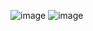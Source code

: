 ![image](https://github.com/user-attachments/assets/fda72e24-b5d9-4a33-a5a7-08bb5e050be7)
![image](https://github.com/user-attachments/assets/65e4699a-7c25-4c23-ad0c-8b943a63cf39)

